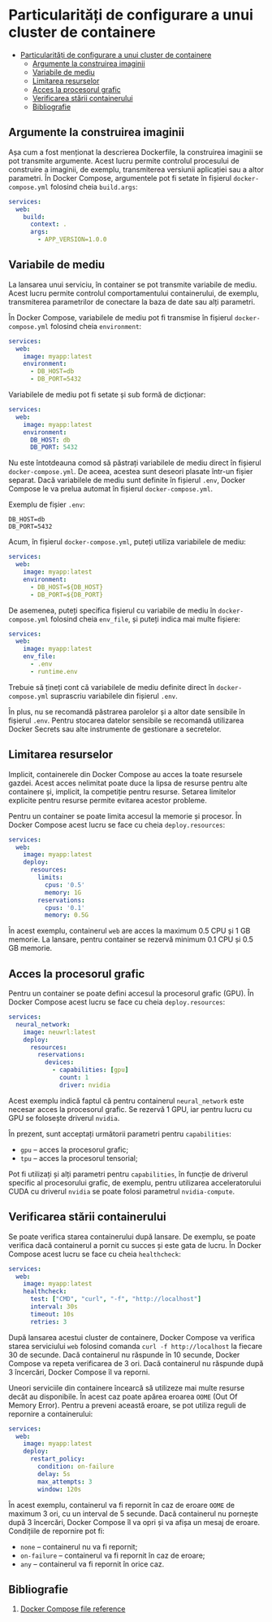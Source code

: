 # Particularități de configurare a unui cluster de containere

- [Particularități de configurare a unui cluster de containere](#particularități-de-configurare-a-unui-cluster-de-containere)
  - [Argumente la construirea imaginii](#argumente-la-construirea-imaginii)
  - [Variabile de mediu](#variabile-de-mediu)
  - [Limitarea resurselor](#limitarea-resurselor)
  - [Acces la procesorul grafic](#acces-la-procesorul-grafic)
  - [Verificarea stării containerului](#verificarea-stării-containerului)
  - [Bibliografie](#bibliografie)

## Argumente la construirea imaginii

Așa cum a fost menționat la descrierea Dockerfile, la construirea imaginii se pot transmite argumente. Acest lucru permite controlul procesului de construire a imaginii, de exemplu, transmiterea versiunii aplicației sau a altor parametri. În Docker Compose, argumentele pot fi setate în fișierul `docker-compose.yml` folosind cheia `build.args`:

```yaml
services:
  web:
    build:
      context: .
      args:
        - APP_VERSION=1.0.0
```

## Variabile de mediu

La lansarea unui serviciu, în container se pot transmite variabile de mediu. Acest lucru permite controlul comportamentului containerului, de exemplu, transmiterea parametrilor de conectare la baza de date sau alți parametri.

În Docker Compose, variabilele de mediu pot fi transmise în fișierul `docker-compose.yml` folosind cheia `environment`:

```yaml
services:
  web:
    image: myapp:latest
    environment:
      - DB_HOST=db
      - DB_PORT=5432
```

Variabilele de mediu pot fi setate și sub formă de dicționar:

```yaml
services:
  web:
    image: myapp:latest
    environment:
      DB_HOST: db
      DB_PORT: 5432
```

Nu este întotdeauna comod să păstrați variabilele de mediu direct în fișierul `docker-compose.yml`. De aceea, acestea sunt deseori plasate într-un fișier separat. Dacă variabilele de mediu sunt definite în fișierul `.env`, Docker Compose le va prelua automat în fișierul `docker-compose.yml`.

Exemplu de fișier `.env`:

```env
DB_HOST=db
DB_PORT=5432
```

Acum, în fișierul `docker-compose.yml`, puteți utiliza variabilele de mediu:

```yaml
services:
  web:
    image: myapp:latest
    environment:
      - DB_HOST=${DB_HOST}
      - DB_PORT=${DB_PORT}
```

De asemenea, puteți specifica fișierul cu variabile de mediu în `docker-compose.yml` folosind cheia `env_file`, și puteți indica mai multe fișiere:

```yaml
services:
  web:
    image: myapp:latest
    env_file:
      - .env
      - runtime.env
```

Trebuie să țineți cont că variabilele de mediu definite direct în `docker-compose.yml` suprascriu variabilele din fișierul `.env`.

În plus, nu se recomandă păstrarea parolelor și a altor date sensibile în fișierul `.env`. Pentru stocarea datelor sensibile se recomandă utilizarea Docker Secrets sau alte instrumente de gestionare a secretelor.

## Limitarea resurselor

Implicit, containerele din Docker Compose au acces la toate resursele gazdei. Acest acces nelimitat poate duce la lipsa de resurse pentru alte containere și, implicit, la competiție pentru resurse. Setarea limitelor explicite pentru resurse permite evitarea acestor probleme.

Pentru un container se poate limita accesul la memorie și procesor. În Docker Compose acest lucru se face cu cheia `deploy.resources`:

```yaml
services:
  web:
    image: myapp:latest
    deploy:
      resources:
        limits:
          cpus: '0.5'
          memory: 1G
        reservations:
          cpus: '0.1'
          memory: 0.5G
```

În acest exemplu, containerul `web` are acces la maximum 0.5 CPU și 1 GB memorie. La lansare, pentru container se rezervă minimum 0.1 CPU și 0.5 GB memorie.

## Acces la procesorul grafic

Pentru un container se poate defini accesul la procesorul grafic (GPU). În Docker Compose acest lucru se face cu cheia `deploy.resources`:

```yaml
services:
  neural_network:
    image: neuwrl:latest
    deploy:
      resources:
        reservations:
          devices:
            - capabilities: [gpu]
              count: 1
              driver: nvidia
```

Acest exemplu indică faptul că pentru containerul `neural_network` este necesar acces la procesorul grafic. Se rezervă 1 GPU, iar pentru lucru cu GPU se folosește driverul `nvidia`.

În prezent, sunt acceptați următorii parametri pentru `capabilities`:

- `gpu` – acces la procesorul grafic;
- `tpu` – acces la procesorul tensorial;

Pot fi utilizați și alți parametri pentru `capabilities`, în funcție de driverul specific al procesorului grafic, de exemplu, pentru utilizarea acceleratorului CUDA cu driverul `nvidia` se poate folosi parametrul `nvidia-compute`.

## Verificarea stării containerului

Se poate verifica starea containerului după lansare. De exemplu, se poate verifica dacă containerul a pornit cu succes și este gata de lucru. În Docker Compose acest lucru se face cu cheia `healthcheck`:

```yaml
services:
  web:
    image: myapp:latest
    healthcheck:
      test: ["CMD", "curl", "-f", "http://localhost"]
      interval: 30s
      timeout: 10s
      retries: 3
```

După lansarea acestui cluster de containere, Docker Compose va verifica starea serviciului `web` folosind comanda `curl -f http://localhost` la fiecare 30 de secunde. Dacă containerul nu răspunde în 10 secunde, Docker Compose va repeta verificarea de 3 ori. Dacă containerul nu răspunde după 3 încercări, Docker Compose îl va reporni.

Uneori serviciile din containere încearcă să utilizeze mai multe resurse decât au disponibile. În acest caz poate apărea eroarea `OOME` (Out Of Memory Error). Pentru a preveni această eroare, se pot utiliza reguli de repornire a containerului:

```yaml
services:
  web:
    image: myapp:latest
    deploy:
      restart_policy:
        condition: on-failure
        delay: 5s
        max_attempts: 3
        window: 120s
```

În acest exemplu, containerul va fi repornit în caz de eroare `OOME` de maximum 3 ori, cu un interval de 5 secunde. Dacă containerul nu pornește după 3 încercări, Docker Compose îl va opri și va afișa un mesaj de eroare. Condițiile de repornire pot fi:

- `none` – containerul nu va fi repornit;
- `on-failure` – containerul va fi repornit în caz de eroare;
- `any` – containerul va fi repornit în orice caz.

## Bibliografie

1. [Docker Compose file reference](https://docs.docker.com/compose/compose-file/)
